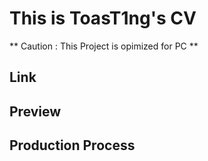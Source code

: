# This is ToasT1ng's CV
** Caution : This Project is opimized for PC **
## Link
## Preview
## Production Process